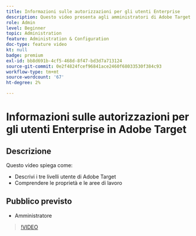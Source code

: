 ```yaml
---
title: Informazioni sulle autorizzazioni per gli utenti Enterprise
description: Questo video presenta agli amministratori di Adobe Target le autorizzazioni utente, le proprietà e le aree di lavoro. Guarda questo video per scoprire i diversi livelli utente e come utilizzare le proprietà e le aree di lavoro per controllare l’accesso degli utenti.
role: Admin
level: Beginner
topic: Administration
feature: Administration & Configuration
doc-type: feature video
kt: null
badge: premium
exl-id: bb8d691b-4cf5-468d-8f47-bd3d7a713124
source-git-commit: 0e2f4824fcef96841ace2460f68033530f384c93
workflow-type: tm+mt
source-wordcount: '67'
ht-degree: 2%

---
```


# Informazioni sulle autorizzazioni per gli utenti Enterprise in Adobe Target

## Descrizione

Questo video spiega come:

* Descrivi i tre livelli utente di Adobe Target
* Comprendere le proprietà e le aree di lavoro

## Pubblico previsto

* Amministratore

>[!VIDEO](https://video.tv.adobe.com/v/19042/?quality=12)

